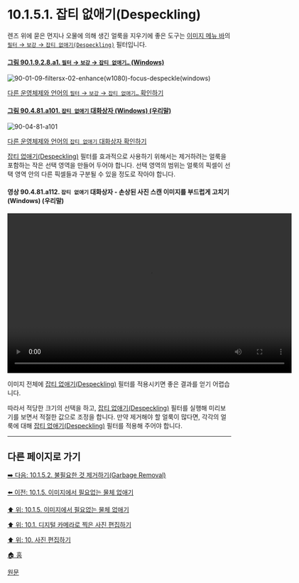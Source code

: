 # 10.1.5.1. 잡티 없애기(Despeckling)
렌즈 위에 묻은 먼지나 오물에 의해 생긴 얼룩을 지우기에 좋은 도구는 [이미지 메뉴 바](./19-glossaryx-image_menu_bar.md)의 [`필터` → `보강` → `잡티 없애기(Despeckling)`](./17-04-09-despeckle.md) 필터입니다.

<a id="90-01-09-02-08-a1"></a>

#### [그림 90.1.9.2.8.a1. `필터` → `보강` → `잡티 없애기…` (Windows)](./90-01-09-02-08-despeckle.md#90-01-09-02-08-a1)
![90-01-09-filtersx-02-enhance(w1080)-focus-despeckle(windows)](https://github.com/wonder13662/gimp/assets/15767104/12f92e0b-47e4-4620-aee8-7efa050f1829)

[다른 운영체제와 언어의 `필터` → `보강` → `잡티 없애기…` 확인하기](./90-01-09-02-08-despeckle.md#90-01-09-02-08-a2)

<a id="90-04-81-a101"></a>

#### [그림 90.4.81.a101. `잡티 없애기` 대화상자 (Windows) (우리말)](./90-04-0081-despeckle.md#90-04-81-a101)
![90-04-81-a101](https://github.com/wonder13662/gimp/assets/15767104/18fe823c-197d-4c19-b900-bac592aad42d)

[다른 운영체제와 언어의 `잡티 없애기` 대화상자 확인하기](./90-04-0081-despeckle.md#90-04-81-a102)

[잡티 없애기(Despeckling)](./17-04-09-despeckle.md) 필터를 효과적으로 사용하기 위해서는 제거하려는 얼룩을 포함하는 작은 선택 영역을 만들어 두어야 합니다. 선택 영역의 범위는 얼룩의 픽셀이 선택 영역 안의 다른 픽셀들과 구분될 수 있을 정도로 작아야 합니다. 

<a id="90-04-81-a112"></a>

#### 영상 90.4.81.a112. `잡티 없애기` 대화상자 - 손상된 사진 스캔 이미지를 부드럽게 고치기 (Windows) (우리말)
<video controls="controls" width="640" height="360" src="https://github.com/wonder13662/gimp/assets/15767104/cf7c7c55-b386-4577-a2c3-c9f8eb9a7e29"></video>

이미지 전체에 [잡티 없애기(Despeckling)](./17-04-09-despeckle.md) 필터를 적용시키면 좋은 결과를 얻기 어렵습니다.

따라서 적당한 크기의 선택을 하고, [잡티 없애기(Despeckling)](./17-04-09-despeckle.md) 필터를 실행해 미리보기를 보면서 적절한 값으로 조정을 합니다. 만약 제거해야 할 얼룩이 많다면, 각각의 얼룩에 대해 [잡티 없애기(Despeckling)](./17-04-09-despeckle.md) 필터를 적용해 주어야 합니다.

***

## 다른 페이지로 가기

[➡️ 다음: 10.1.5.2. 불필요한 것 제거하기(Garbage Removal)](./10-01-05-02-00-garbage_removal.md)

[⬅️ 이전: 10.1.5. 이미지에서 필요없는 물체 없애기](./10-01-05-00-removing_unwanted_objects_from_an_image.md)

[⬆️ 위: 10.1.5. 이미지에서 필요없는 물체 없애기](./10-01-05-00-removing_unwanted_objects_from_an_image.md)

[⬆️ 위: 10.1. 디지털 카메라로 찍은 사진 편집하기](./10-01-00-working-with-digital-camera-photos.md)

[⬆️ 위: 10. 사진 편집하기](./10-00-enhancing-photographs.md)

[🏠 홈](./00-home.md)

[원문](https://docs.gimp.org/2.10/ko/gimp-imaging-photos.html#gimp-using-photography-despeckling)
